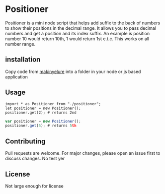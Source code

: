 #	Positioner
Positioner is a mini node script that helps add suffix to the back of numbers to show their positions in the decimal range. It allows you to pass decimal numbers and get a position and its index suffix. An example is position number 10 would return 10th, 1 would return 1st e.t.c. This works on all number range.

##	installation
Copy code from [makinyelure](github.com/makinyelure) into a folder in your node or js based application

##	Usage

```angular
import * as Positioner from "./positioner";
let positioner = new Positioner();
positioner.get(2); # returns 2nd
```

```javascript
var positioner = new Positioner();
positioner.get(5); # returns 5th
```


##	Contributing
Pull requests are welcome. For major changes, please open an issue first to discuss changes. No test yer


##	License
Not large enough for license